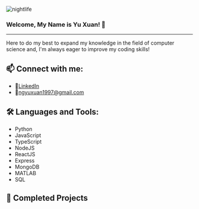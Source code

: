 ![nightlife](https://github.com/PeanutNJam/PeanutNJam/assets/106653269/e9e473ba-32c5-4702-982e-39eaff1d3d77)
### Welcome, My Name is Yu Xuan! 👋

---
Here to do my best to expand my knowledge in the field of computer science and, I'm always eager to improve
my coding skills!

📫 Connect with me:
---
* 🤝[LinkedIn](https://www.linkedin.com/in/ng-yu-xuan/)
* 📧ngyuxuan1997@gmail.com

🛠️ Languages and Tools:
---
* Python
* JavaScript
* TypeScript
* NodeJS
* ReactJS
* Express
* MongoDB
* MATLAB
* SQL

🌱 Completed Projects
---
<!--
**PeanutNJam/PeanutNJam** is a ✨ _special_ ✨ repository because its `README.md` (this file) appears on your GitHub profile.

Here are some ideas to get you started:

- 🔭 I’m currently working on ...
- 🌱 I’m currently learning ...
- 👯 I’m looking to collaborate on ...
- 🤔 I’m looking for help with ...
- 💬 Ask me about ...
- 📫 How to reach me: ...
- 😄 Pronouns: ...
- ⚡ Fun fact: ...
-->
